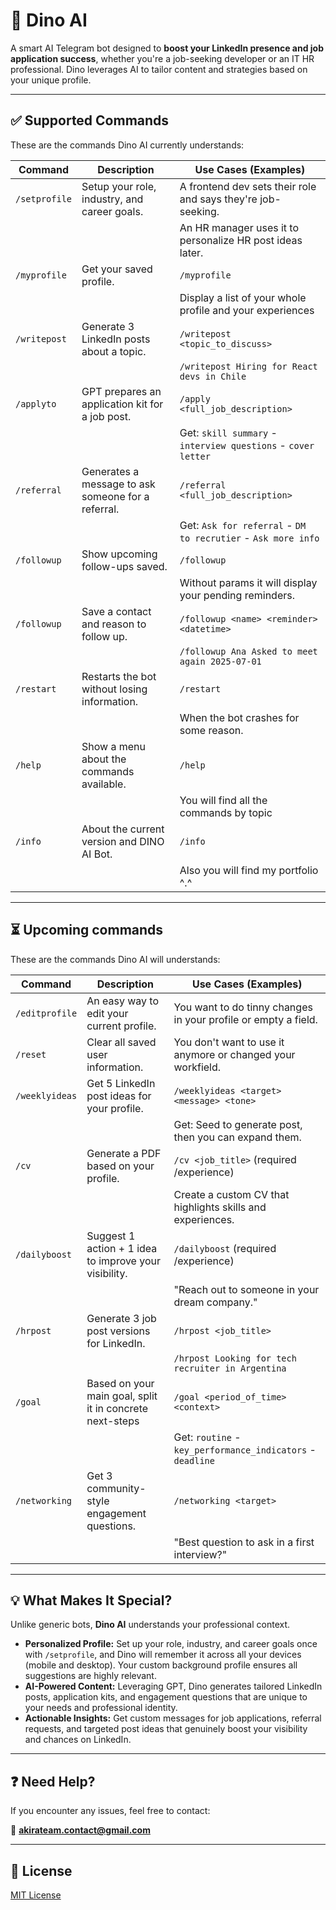 # 🚀 Dino AI

A smart AI Telegram bot designed to **boost your LinkedIn presence and job application success**, whether you're a job-seeking developer or an IT HR professional. Dino leverages AI to tailor content and strategies based on your unique profile.

---

## ✅ Supported Commands

These are the commands Dino AI currently understands:

| Command      | Description                                                                     | Use Cases (Examples)                                        |
|--------------|---------------------------------------------------------------------------------|-------------------------------------------------------------|
| `/setprofile`| Setup your role, industry, and career goals.                        | A frontend dev sets their role and says they're job-seeking.  |
|              |                                                                     | An HR manager uses it to personalize HR post ideas later.     |
| `/myprofile` | Get your saved profile.                                             | `/myprofile`       |
|              |                                                                     | Display a list of your whole profile and your experiences     |
| `/writepost` | Generate 3 LinkedIn posts about a topic.                            | `/writepost <topic_to_discuss>`                   |
|              |                                                                     | `/writepost Hiring for React devs in Chile`       |
| `/applyto`   | GPT prepares an application kit for a job post.                     | `/apply <full_job_description>`                   |
|              |                                                                     | Get: `skill summary` - `interview questions` - `cover letter` |
| `/referral`  | Generates a message to ask someone for a referral.                  | `/referral <full_job_description>`  |
|              |                                                                     | Get: `Ask for referral` - `DM to recrutier` - `Ask more info` |
| `/followup`  | Show upcoming follow-ups saved.                                     | `/followup`        |
|              |                                                                     | Without params it will display your pending reminders.        |
| `/followup`  | Save a contact and reason to follow up.                             | `/followup <name> <reminder> <datetime>`          |
|              |                                                                     | `/followup Ana Asked to meet again 2025-07-01`    |
| `/restart`   | Restarts the bot without losing information.                        | `/restart`         |
|              |                                                                     | When the bot crashes for some reason.             |
| `/help`      | Show a menu about the commands available.                           | `/help`            |
|              |                                                                     | You will find all the commands by topic           |
| `/info`      | About the current version and DINO AI Bot.                          | `/info`            |
|              |                                                                     | Also you will find my portfolio ^.^               |

---


## ⏳ Upcoming commands

These are the commands Dino AI will understands:

| Command      | Description                                                                     | Use Cases (Examples)                                        |
|--------------|---------------------------------------------------------------------------------|-------------------------------------------------------------|
| `/editprofile`| An easy way to edit your current profile.                          | You want to do tinny changes in your profile or empty a field.          |
| `/reset`      | Clear all saved user information.                                  | You don't want to use it anymore or changed your workfield.|
| `/weeklyideas`| Get 5 LinkedIn post ideas for your profile.                        | `/weeklyideas <target> <message> <tone>`          |
|              |                                                                     | Get: Seed to generate post, then you can expand them.      |
| `/cv`        | Generate a PDF based on your profile.                               | `/cv <job_title>` (required /experience)          |
|              |                                                                     | Create a custom CV that highlights skills and experiences. |
| `/dailyboost`| Suggest 1 action + 1 idea to improve your visibility.               | `/dailyboost` (required /experience)              |
|              |                                                                     | "Reach out to someone in your dream company."     |
| `/hrpost`    | Generate 3 job post versions for LinkedIn.                          | `/hrpost <job_title>`                             |
|              |                                                                     | `/hrpost Looking for tech recruiter in Argentina` |
| `/goal`      | Based on your main goal, split it in concrete next-steps            | `/goal <period_of_time> <context>`                |
|              |                                                                     | Get: `routine` - `key_performance_indicators` - `deadline` |
| `/networking`| Get 3 community-style engagement questions.                         | `/networking <target>`                            |
|              |                                                                     | "Best question to ask in a first interview?"      |

---

## 💡 What Makes It Special?

Unlike generic bots, **Dino AI** understands your professional context.

* **Personalized Profile:** Set up your role, industry, and career goals once with `/setprofile`, and Dino will remember it across all your devices (mobile and desktop). Your custom background profile ensures all suggestions are highly relevant. 
* **AI-Powered Content:** Leveraging GPT, Dino generates tailored LinkedIn posts, application kits, and engagement questions that are unique to your needs and professional identity. 
* **Actionable Insights:** Get custom messages for job applications, referral requests, and targeted post ideas that genuinely boost your visibility and chances on LinkedIn. 

---

## ❓ Need Help?

If you encounter any issues, feel free to contact:

📧 **akirateam.contact@gmail.com**

---

## 📄 License

[MIT License](./LICENSE)
